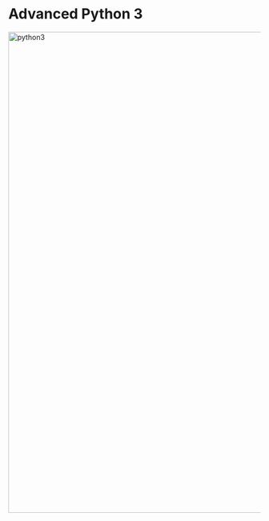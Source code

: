 <h1> Advanced Python 3 </h1>
<img align="center" alt="python3" width=960" src="https://github.com/emumia/advanced_python_3/blob/main/Advanced_%20Python3.gif">
